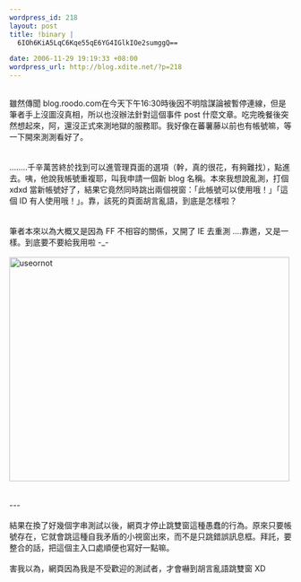 ```yaml
--- 
wordpress_id: 218
layout: post
title: !binary |
  6IOh6KiA5LqC6Kqe55qE6YG4IGlkIOe2sumggQ==

date: 2006-11-29 19:19:33 +08:00
wordpress_url: http://blog.xdite.net/?p=218
---
```

<br />雖然傳聞 blog.roodo.com在今天下午16:30時後因不明陰謀論被暫停連線，但是筆者手上沒圖沒真相，所以也沒辦法針對這個事件 post 什麼文章。吃完晚餐後突然想起來，阿，還沒正式來測地獄的服務耶。我好像在蕃薯藤以前也有帳號嘛，等一下開來測測看好了。<br /><br /><br />........千辛萬苦終於找到可以進管理頁面的選項（幹，真的很花，有夠難找），點進去。咦，他說我帳號重複耶，叫我申請一個新 blog 名稱。本來我想說亂測，打個 xdxd 當新帳號好了，結果它竟然同時跳出兩個視窗：「此帳號可以使用哦！」「這個 ID 有人使用哦！」。靠，該死的頁面胡言亂語，到底是怎樣啦？<br /><br /><br />筆者本來以為大概又是因為 FF 不相容的關係，又開了 IE 去重測 ....靠邀，又是一樣。到底要不要給我用啦 -_-<br /><br /><a href="http://www.flickr.com/photos/14765209@N00/309392664/" title="Photo Sharing"><img width="500" height="400" src="http://static.flickr.com/108/309392664_4f18684163.jpg" alt="useornot" /></a><br /><br /><br />---<br /><br />結果在換了好幾個字串測試以後，網頁才停止跳雙窗這種愚蠢的行為。原來只要帳號存在，它就會跳這種自我矛盾的小視窗出來，而不是只跳錯誤訊息框。拜託，要整合的話，把這個主入口處順便也寫好一點嘛。<br /><br />害我以為，網頁因為我是不受歡迎的測試者，才會嚇到胡言亂語跳雙窗 XD<br />
